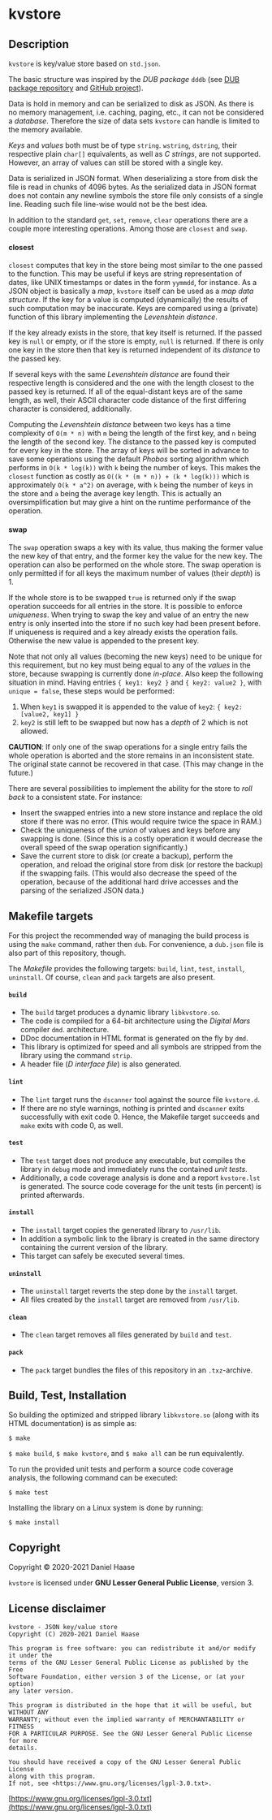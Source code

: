 # kvstore


## Description

`kvstore` is key/value store based on `std.json`.

The basic structure was inspired by the *DUB package* `dddb`
(see [DUB package repository](https://code.dlang.org/packages/dddb)
and [GitHub project](https://github.com/cvsae/dddb)).

Data is hold in memory and can be serialized to disk as JSON. As there is no
memory management, i.e. caching, paging, etc., it can not be considered a
*database*. Therefore the size of data sets `kvstore` can handle is limited
to the memory available.

*Keys* and *values* both must be of type `string`. `wstring`, `dstring`,
their respective plain `char[]` equivalents, as well as *C strings*, are not
supported. However, an array of values can still be stored with a single key.

Data is serialized in JSON format. When deserializing a store from disk the file
is read in chunks of 4096 bytes. As the serialized data in JSON format does not
contain any newline symbols the store file only consists of a single line.
Reading such file line-wise would not be the best idea.

In addition to the standard `get`, `set`, `remove`, `clear` operations there are
a couple more interesting operations. Among those are `closest` and `swap`.

#### closest

`closest` computes that key in the store being most similar to the one passed to
the function. This may be useful if keys are string representation of dates,
like UNIX timestamps or dates in the form `yymmdd`, for instance. As a JSON
object is basically a *map*, `kvstore` itself can be used as a
*map data structure*. If the key for a value is computed (dynamically) the
results of such computation may be inaccurate. Keys are compared using a
(private) function of this library implementing the *Levenshtein distance*.

If the key already exists in the store, that key itself is returned. If the
passed key is `null` or empty, or if the store is empty, `null` is returned. If
there is only one key in the store then that key is returned independent of its
*distance* to the passed key.

If several keys with the same *Levenshtein distance* are found their respective
length is considered and the one with the length closest to the passed key is
returned. If all of the equal-distant keys are of the same length, as well,
their ASCII character code distance of the first differing character is
considered, additionally.

Computing the *Levenshtein distance* between two keys has a time complexity of
`O(m * n)` with `m` being the length of the first key, and `n` being the length
of the second key. The distance to the passed key is computed for every key in
the store. The array of keys will be sorted in advance to save some operations
using the default *Phobos* sorting algorithm which performs in `O(k * log(k))`
with `k` being the number of keys. This makes the `closest` function as costly
as `O((k * (m * n)) + (k * log(k)))` which is approximately `O(k * a^2)` on
average, with `k` being the number of keys in the store and `a` being the
average key length. This is actually an oversimplification but may give a hint
on the runtime performance of the operation.


#### swap

The `swap` operation swaps a key with its value, thus making the former value
the new key of that entry, and the former key the value for the new key. The
operation can also be performed on the whole store.
The swap operation is only permitted if for all keys the maximum number of
values (their *depth*) is 1.

If the whole store is to be swapped `true` is returned only if the swap
operation succeeds for all entries in the store. It is possible to enforce
*uniqueness*. When trying to swap the key and value of an entry the new
entry is only inserted into the store if no such key had been present before.
If uniqueness is required and a key already exists the operation fails.
Otherwise the new value is appended to the present key.

Note that not only all values (becoming the new keys) need to be unique for
this requirement, but no key must being equal to any of the *values* in the
store, because swapping is currently done *in-place*. Also keep the following
situation in mind. Having entries `{ key1: key2 }` and `{ key2: value2 }`,
with `unique = false`, these steps would be performed:

1. When `key1` is swapped it is appended to the value of `key2`:
   `{ key2: [value2, key1] }`
2. `key2` is still left to be swapped but now has a *depth* of 2 which
   is not allowed.

**CAUTION**: If only one of the swap operations for a single entry fails
the whole operation is aborted and the store remains in an inconsistent state.
The original state cannot be recovered in that case. (This may change in
the future.)

There are several possibilities to implement the ability for the store to
*roll back* to a consistent state. For instance:

* Insert the swapped entries into a new store instance and replace the
  old store if there was no error. (This would require twice the space in
  RAM.)
* Check the uniqueness of the *union* of values and keys before any
  swapping is done. (Since this is a costly operation it would decrease
  the overall speed of the swap operation significantly.)
* Save the current store to disk (or create a backup), perform the
  operation, and reload the original store from disk (or restore the
  backup) if the swapping fails. (This would also decrease the speed
  of the operation, because of the additional hard drive accesses and
  the parsing of the serialized JSON data.)


## Makefile targets

For this project the recommended way of managing the build process is using
the `make` command, rather then `dub`. For convenience, a `dub.json` file is
also part of this repository, though.

The *Makefile* provides the following targets: `build`, `lint`, `test`,
`install`, `uninstall`. Of course, `clean` and `pack` targets are also present.

#### `build`

- The `build` target produces a dynamic library `libkvstore.so`.
- The code is compiled for a 64-bit architecture using the *Digital Mars*
  compiler `dmd`.
  architecture.
- DDoc documentation in HTML format is generated on the fly by `dmd`.
- This library is optimized for speed and all symbols are stripped from the
  library using the command `strip`.
- A header file (*D interface file*) is also generated.

#### `lint`

- The `lint` target runs the `dscanner` tool against the source file
  `kvstore.d`.
- If there are no style warnings, nothing is printed and `dscanner` exits
  successfully with exit code 0. Hence, the Makefile target succeeds
  and `make` exits with code 0, as well.

#### `test`

- The `test` target does not produce any executable, but compiles the
  library in `debug` mode and immediately runs the contained *unit tests*.
- Additionally, a code coverage analysis is done and a report `kvstore.lst`
  is generated. The source code coverage for the unit tests (in percent) is
  printed afterwards.

#### `install`

- The `install` target copies the generated library to `/usr/lib`.
- In addition a symbolic link to the library is created in the same directory
  containing the current version of the library.
- This target can safely be executed several times.

#### `uninstall`

- The `uninstall` target reverts the step done by the `install` target.
- All files created by the `install` target are removed from `/usr/lib`.

#### `clean`

- The `clean` target removes all files generated by `build` and `test`.

#### `pack`

- The `pack` target bundles the files of this repository in an `.txz`-archive.


## Build, Test, Installation

So building the optimized and stripped library `libkvstore.so` (along with its
HTML documentation) is as simple as:

```
$ make
```

`$ make build`, `$ make kvstore`, and `$ make all` can be run equivalently.

To run the provided unit tests and perform a source code coverage analysis,
the following command can be executed:

```
$ make test
```

Installing the library on a Linux system is done by running:

```
$ make install
```


## Copyright

Copyright &copy; 2020-2021 Daniel Haase

`kvstore` is licensed under **GNU Lesser General Public License**, version 3.


## License disclaimer

```
kvstore - JSON key/value store
Copyright (C) 2020-2021 Daniel Haase

This program is free software: you can redistribute it and/or modify it under the
terms of the GNU Lesser General Public License as published by the Free
Software Foundation, either version 3 of the License, or (at your option)
any later version.

This program is distributed in the hope that it will be useful, but WITHOUT ANY
WARRANTY; without even the implied warranty of MERCHANTABILITY or FITNESS
FOR A PARTICULAR PURPOSE. See the GNU Lesser General Public License for more
details.

You should have received a copy of the GNU Lesser General Public License
along with this program.
If not, see <https://www.gnu.org/licenses/lgpl-3.0.txt>.
```

[https://www.gnu.org/licenses/lgpl-3.0.txt](https://www.gnu.org/licenses/lgpl-3.0.txt)
